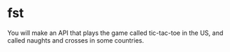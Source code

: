 # fst
You will make an API that plays the game called tic-tac-toe in the US, and called naughts and crosses in some countries.
